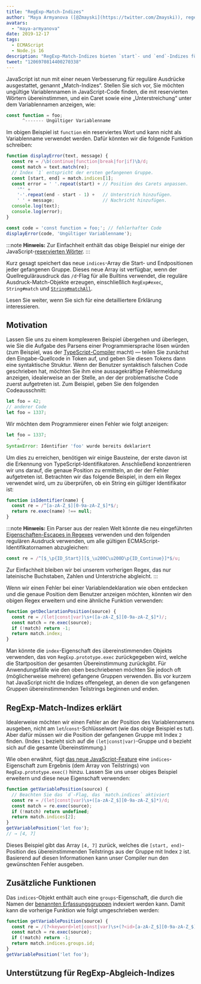 ```yaml
---
title: "RegExp-Match-Indizes"
author: "Maya Armyanova ([@Zmayski](https://twitter.com/Zmayski)), regelmäßig neue Features ausdrückend"
avatars:
  - "maya-armyanova"
date: 2019-12-17
tags:
  - ECMAScript
  - Node.js 16
description: "RegExp-Match-Indizes bieten `start`- und `end`-Indizes für jede gefangene Gruppe."
tweet: "1206970814400270338"
---
```

JavaScript ist nun mit einer neuen Verbesserung für reguläre Ausdrücke ausgestattet, genannt „Match-Indizes“. Stellen Sie sich vor, Sie möchten ungültige Variablennamen in JavaScript-Code finden, die mit reservierten Wörtern übereinstimmen, und ein Caret sowie eine „Unterstreichung“ unter dem Variablennamen anzeigen, wie:

<!--truncate-->
```js
const function = foo;
      ^------- Ungültiger Variablenname
```

Im obigen Beispiel ist `function` ein reserviertes Wort und kann nicht als Variablenname verwendet werden. Dafür könnten wir die folgende Funktion schreiben:

```js
function displayError(text, message) {
  const re = /\b(continue|function|break|for|if)\b/d;
  const match = text.match(re);
  // Index `1` entspricht der ersten gefangenen Gruppe.
  const [start, end] = match.indices[1];
  const error = ' '.repeat(start) + // Position des Carets anpassen.
    '^' +
    '-'.repeat(end - start - 1) +   // Unterstrich hinzufügen.
    ' ' + message;                  // Nachricht hinzufügen.
  console.log(text);
  console.log(error);
}

const code = 'const function = foo;'; // fehlerhafter Code
displayError(code, 'Ungültiger Variablenname');
```

:::note
**Hinweis:** Zur Einfachheit enthält das obige Beispiel nur einige der JavaScript-[reservierten Wörter](https://mathiasbynens.be/notes/reserved-keywords).
:::

Kurz gesagt speichert das neue `indices`-Array die Start- und Endpositionen jeder gefangenen Gruppe. Dieses neue Array ist verfügbar, wenn der Quellregulärausdruck das `/d`-Flag für alle Builtins verwendet, die reguläre Ausdruck-Match-Objekte erzeugen, einschließlich `RegExp#exec`, `String#match` und [`String#matchAll`](https://v8.dev/features/string-matchall).

Lesen Sie weiter, wenn Sie sich für eine detailliertere Erklärung interessieren.

## Motivation

Lassen Sie uns zu einem komplexeren Beispiel übergehen und überlegen, wie Sie die Aufgabe des Parsens einer Programmiersprache lösen würden (zum Beispiel, was der [TypeScript-Compiler](https://github.com/microsoft/TypeScript/tree/master/src/compiler) macht) — teilen Sie zunächst den Eingabe-Quellcode in Token auf, und geben Sie diesen Tokens dann eine syntaktische Struktur. Wenn der Benutzer syntaktisch falschen Code geschrieben hat, möchten Sie ihm eine aussagekräftige Fehlermeldung anzeigen, idealerweise an der Stelle, an der der problematische Code zuerst aufgetreten ist. Zum Beispiel, geben Sie den folgenden Codeausschnitt:

```js
let foo = 42;
// anderer Code
let foo = 1337;
```

Wir möchten dem Programmierer einen Fehler wie folgt anzeigen:

```js
let foo = 1337;
    ^
SyntaxError: Identifier 'foo' wurde bereits deklariert
```

Um dies zu erreichen, benötigen wir einige Bausteine, der erste davon ist die Erkennung von TypeScript-Identifikatoren. Anschließend konzentrieren wir uns darauf, die genaue Position zu ermitteln, an der der Fehler aufgetreten ist. Betrachten wir das folgende Beispiel, in dem ein Regex verwendet wird, um zu überprüfen, ob ein String ein gültiger Identifikator ist:

```js
function isIdentifier(name) {
  const re = /^[a-zA-Z_$][0-9a-zA-Z_$]*$/;
  return re.exec(name) !== null;
}
```

:::note
**Hinweis:** Ein Parser aus der realen Welt könnte die neu eingeführten [Eigenschaften-Escapes in Regexes](https://github.com/tc39/proposal-regexp-unicode-property-escapes#other-examples) verwenden und den folgenden regulären Ausdruck verwenden, um alle gültigen ECMAScript-Identifikatornamen abzugleichen:

```js
const re = /^[$_\p{ID_Start}][$_\u200C\u200D\p{ID_Continue}]*$/u;
```

Zur Einfachheit bleiben wir bei unserem vorherigen Regex, das nur lateinische Buchstaben, Zahlen und Unterstriche abgleicht.
:::

Wenn wir einen Fehler bei einer Variablendeklaration wie oben entdecken und die genaue Position dem Benutzer anzeigen möchten, könnten wir den obigen Regex erweitern und eine ähnliche Funktion verwenden:

```js
function getDeclarationPosition(source) {
  const re = /(let|const|var)\s+([a-zA-Z_$][0-9a-zA-Z_$]*)/;
  const match = re.exec(source);
  if (!match) return -1;
  return match.index;
}
```

Man könnte die `index`-Eigenschaft des übereinstimmenden Objekts verwenden, das von `RegExp.prototype.exec` zurückgegeben wird, welche die Startposition der gesamten Übereinstimmung zurückgibt. Für Anwendungsfälle wie den oben beschriebenen möchten Sie jedoch oft (möglicherweise mehrere) gefangene Gruppen verwenden. Bis vor kurzem hat JavaScript nicht die Indizes offengelegt, an denen die von gefangenen Gruppen übereinstimmenden Teilstrings beginnen und enden.

## RegExp-Match-Indizes erklärt

Idealerweise möchten wir einen Fehler an der Position des Variablennamens ausgeben, nicht am `let`/`const`-Schlüsselwort (wie das obige Beispiel es tut). Aber dafür müssen wir die Position der gefangenen Gruppe mit Index `2` finden. (Index `1` bezieht sich auf die `(let|const|var)`-Gruppe und `0` bezieht sich auf die gesamte Übereinstimmung.)

Wie oben erwähnt, fügt [das neue JavaScript-Feature](https://github.com/tc39/proposal-regexp-match-indices) eine `indices`-Eigenschaft zum Ergebnis (dem Array von Teilstrings) von `RegExp.prototype.exec()` hinzu. Lassen Sie uns unser obiges Beispiel erweitern und diese neue Eigenschaft verwenden:

```js
function getVariablePosition(source) {
  // Beachten Sie das `d`-Flag, das `match.indices` aktiviert
  const re = /(let|const|var)\s+([a-zA-Z_$][0-9a-zA-Z_$]*)/d;
  const match = re.exec(source);
  if (!match) return undefined;
  return match.indices[2];
}
getVariablePosition('let foo');
// → [4, 7]
```

Dieses Beispiel gibt das Array `[4, 7]` zurück, welches die `[start, end)`-Position des übereinstimmenden Teilstrings aus der Gruppe mit Index `2` ist. Basierend auf diesen Informationen kann unser Compiler nun den gewünschten Fehler ausgeben.

## Zusätzliche Funktionen

Das `indices`-Objekt enthält auch eine `groups`-Eigenschaft, die durch die Namen der [benannten Erfassungsgruppen](https://mathiasbynens.be/notes/es-regexp-proposals#named-capture-groups) indexiert werden kann. Damit kann die vorherige Funktion wie folgt umgeschrieben werden:

```js
function getVariablePosition(source) {
  const re = /(?<keyword>let|const|var)\s+(?<id>[a-zA-Z_$][0-9a-zA-Z_$]*)/d;
  const match = re.exec(source);
  if (!match) return -1;
  return match.indices.groups.id;
}
getVariablePosition('let foo');
```

## Unterstützung für RegExp-Abgleich-Indizes

<feature-support chrome="90 https://bugs.chromium.org/p/v8/issues/detail?id=9548"
                 firefox="no https://bugzilla.mozilla.org/show_bug.cgi?id=1519483"
                 safari="no https://bugs.webkit.org/show_bug.cgi?id=202475"
                 nodejs="16"
                 babel="no"></feature-support>
